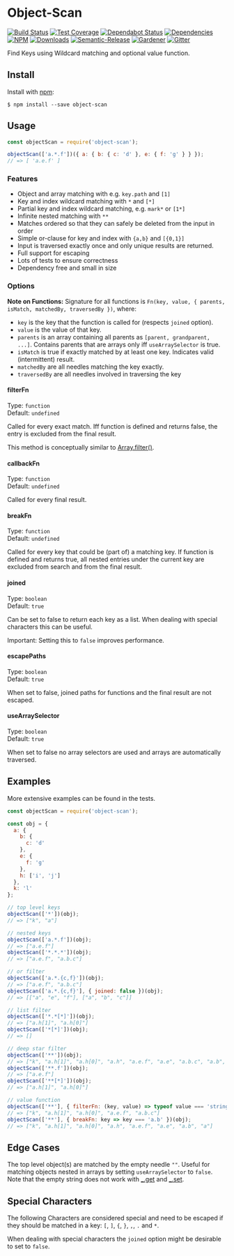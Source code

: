 # Object-Scan

[![Build Status](https://circleci.com/gh/blackflux/object-scan.png?style=shield)](https://circleci.com/gh/blackflux/object-scan)
[![Test Coverage](https://img.shields.io/coveralls/blackflux/object-scan/master.svg)](https://coveralls.io/github/blackflux/object-scan?branch=master)
[![Dependabot Status](https://api.dependabot.com/badges/status?host=github&repo=blackflux/object-scan)](https://dependabot.com)
[![Dependencies](https://david-dm.org/blackflux/object-scan/status.svg)](https://david-dm.org/blackflux/object-scan)
[![NPM](https://img.shields.io/npm/v/object-scan.svg)](https://www.npmjs.com/package/object-scan)
[![Downloads](https://img.shields.io/npm/dt/object-scan.svg)](https://www.npmjs.com/package/object-scan)
[![Semantic-Release](https://github.com/blackflux/js-gardener/blob/master/assets/icons/semver.svg)](https://github.com/semantic-release/semantic-release)
[![Gardener](https://github.com/blackflux/js-gardener/blob/master/assets/badge.svg)](https://github.com/blackflux/js-gardener)
[![Gitter](https://github.com/blackflux/js-gardener/blob/master/assets/icons/gitter.svg)](https://gitter.im/blackflux/object-scan)

Find Keys using Wildcard matching and optional value function.

## Install

Install with [npm](https://www.npmjs.com/):

    $ npm install --save object-scan

## Usage

<!-- eslint-disable-next-line import/no-unresolved, import/no-extraneous-dependencies -->
```js
const objectScan = require('object-scan');

objectScan(['a.*.f'])({ a: { b: { c: 'd' }, e: { f: 'g' } } });
// => [ 'a.e.f' ]
```

### Features

- Object and array matching with e.g. `key.path` and `[1]`
- Key and index wildcard matching with `*` and `[*]`
- Partial key and index wildcard matching, e.g. `mark*` or `[1*]`
- Infinite nested matching with `**`
- Matches ordered so that they can safely be deleted from the input in order
- Simple or-clause for key and index with `{a,b}` and `[{0,1}]`
- Input is traversed exactly once and only unique results are returned.
- Full support for escaping
- Lots of tests to ensure correctness
- Dependency free and small in size

### Options

**Note on Functions:** Signature for all functions is `Fn(key, value, { parents, isMatch, matchedBy, traversedBy })`, where:
- `key` is the key that the function is called for (respects `joined` option).
- `value` is the value of that key.
- `parents` is an array containing all parents as `[parent, grandparent, ...]`. Contains parents that are arrays only iff `useArraySelector` is true.
- `isMatch` is true if exactly matched by at least one key. Indicates valid (intermittent) result.
- `matchedBy` are all needles matching the key exactly.
- `traversedBy` are all needles involved in traversing the key

#### filterFn

Type: `function`<br>
Default: `undefined`

Called for every exact match. 
Iff function is defined and returns false, the entry is excluded from the final result.

This method is conceptually similar to [Array.filter()](https://developer.mozilla.org/en-US/docs/Web/JavaScript/Reference/Global_Objects/Array/filter).

#### callbackFn

Type: `function`<br>
Default: `undefined`

Called for every final result.

#### breakFn

Type: `function`<br>
Default: `undefined`

Called for every key that could be (part of) a matching key.
If function is defined and returns true, all nested entries under the current key are excluded from search and from the final result.

#### joined

Type: `boolean`<br>
Default: `true`

Can be set to false to return each key as a list. When dealing with special characters this can be useful.

Important: Setting this to `false` improves performance.

#### escapePaths

Type: `boolean`<br>
Default: `true`

When set to false, joined paths for functions and the final result are not escaped.

#### useArraySelector

Type: `boolean`<br>
Default: `true`

When set to false no array selectors are used and arrays are automatically traversed.

## Examples

More extensive examples can be found in the tests.

<!-- eslint-disable-next-line import/no-unresolved, import/no-extraneous-dependencies -->
```js
const objectScan = require('object-scan');

const obj = {
  a: {
    b: {
      c: 'd'
    },
    e: {
      f: 'g'
    },
    h: ['i', 'j']
  },
  k: 'l'
};

// top level keys
objectScan(['*'])(obj);
// => ["k", "a"]

// nested keys
objectScan(['a.*.f'])(obj);
// => ["a.e.f"]
objectScan(['*.*.*'])(obj);
// => ["a.e.f", "a.b.c"]

// or filter
objectScan(['a.*.{c,f}'])(obj);
// => ["a.e.f", "a.b.c"]
objectScan(['a.*.{c,f}'], { joined: false })(obj);
// => [["a", "e", "f"], ["a", "b", "c"]]

// list filter
objectScan(['*.*[*]'])(obj);
// => ["a.h[1]", "a.h[0]"]
objectScan(['*[*]'])(obj);
// => []

// deep star filter
objectScan(['**'])(obj);
// => ["k", "a.h[1]", "a.h[0]", "a.h", "a.e.f", "a.e", "a.b.c", "a.b", "a"]
objectScan(['**.f'])(obj);
// => ["a.e.f"]
objectScan(['**[*]'])(obj);
// => ["a.h[1]", "a.h[0]"]

// value function
objectScan(['**'], { filterFn: (key, value) => typeof value === 'string' })(obj);
// => ["k", "a.h[1]", "a.h[0]", "a.e.f", "a.b.c"]
objectScan(['**'], { breakFn: key => key === 'a.b' })(obj);
// => ["k", "a.h[1]", "a.h[0]", "a.h", "a.e.f", "a.e", "a.b", "a"]
```

## Edge Cases

The top level object(s) are matched by the empty needle `""`. Useful for matching objects nested in arrays by setting `useArraySelector` to `false`. Note that the empty string does not work with [_.get](https://lodash.com/docs/#get) and [_.set](https://lodash.com/docs/#set).

## Special Characters

The following Characters are considered special and need to 
be escaped if they should be matched in a key: `[`, `]`, `{`, `}`, `,`, `.` and `*`. 

When dealing with special characters the `joined` option might be desirable to set to `false`.
